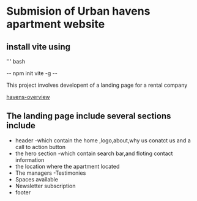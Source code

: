 # Submision of Urban havens apartment website

## install vite using 

''' bash

-- npm init vite -g --

This project involves developent of a landing page for a rental company

[havens-overview](./havens-img.png)

The landing page include several sections include
-
- header -which contain the home ,logo,about,why us conatct us and a call to action button
- the hero section -which contain search bar,and floting contact information
- the location where the apartment located
- The managers
-Testimonies
- Spaces available
- Newsletter subscription
- footer



